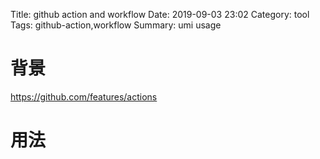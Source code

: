 Title: github action and workflow
Date: 2019-09-03 23:02
Category: tool
Tags: github-action,workflow
Summary: umi usage

# 背景

https://github.com/features/actions

# 用法

